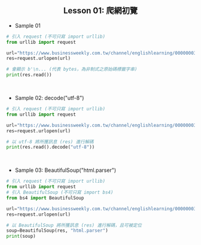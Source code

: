 <h2 align="center">Lesson 01: 爬網初覽</h2>

- Sample 01
```python
# 引入 request (不可只寫 import urllib)
from urllib import request

url="https://www.businessweekly.com.tw/channel/englishlearning/0000000335"
res=request.urlopen(url)

# 會顯示 b'\n... (代表 bytes，為非制式之原始碼標籤字串)
print(res.read())
```
<br/>

- Sample 02: decode("utf-8")
```python
# 引入 request (不可只寫 import urllib)
from urllib import request

url="https://www.businessweekly.com.tw/channel/englishlearning/0000000335"
res=request.urlopen(url)

# 以 utf-8 將所獲訊息 (res) 進行解碼
print(res.read().decode("utf-8"))
```
<br/>

- Sample 03: BeautifulSoup("html.parser")
```python
# 引入 request (不可只寫 import urllib)
from urllib import request
# 引入 BeautifulSoup (不可只寫 import bs4)
from bs4 import BeautifulSoup

url="https://www.businessweekly.com.tw/channel/englishlearning/0000000335"
res=request.urlopen(url)

# 以 BeautifulSoup 將所獲訊息 (res) 進行解碼，且可被定位
soup=BeautifulSoup(res, "html.parser")
print(soup)
```

